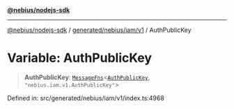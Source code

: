 [**@nebius/nodejs-sdk**](../../../../../README.md)

---

[@nebius/nodejs-sdk](../../../../../README.md) / [generated/nebius/iam/v1](../README.md) / AuthPublicKey

# Variable: AuthPublicKey

> **AuthPublicKey**: [`MessageFns`](../../../../../runtime/protos/core/interfaces/MessageFns.md)\<[`AuthPublicKey`](../interfaces/AuthPublicKey.md), `"nebius.iam.v1.AuthPublicKey"`\>

Defined in: src/generated/nebius/iam/v1/index.ts:4968
